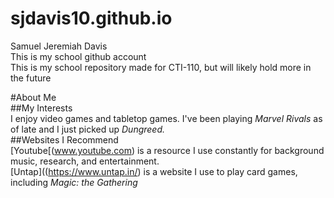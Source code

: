 # sjdavis10.github.io  
Samuel Jeremiah Davis  
This is my school github account  
This is my school repository made for CTI-110, but will likely hold more in the future  

#About Me  
##My Interests  
I enjoy video games and tabletop games. I've been playing *Marvel Rivals* as of late and I just picked up *Dungreed.*  
##Websites I Recommend  
[Youtube[(www.youtube.com) is a resource I use constantly for background music, research, and entertainment.  
[Untap]((https://www.untap.in/) is a website I use to play card games, including *Magic: the Gathering*  
